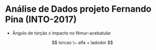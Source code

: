 # Análise de Dados projeto Fernando Pina (INTO-2017)

- Ângulo de torção x impacto no fêmur-acebatular

$$ torcao \~ alfa + ladodor $$
